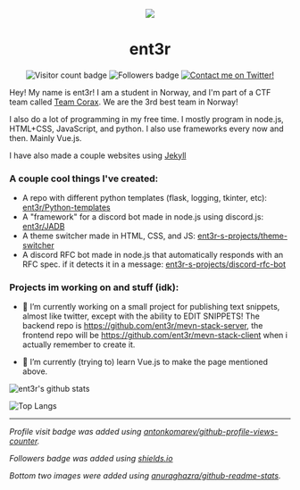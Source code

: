 <p align="center">
  <img src="https://gravatar.com/avatar/708126e718f81d89e6daffba2b153c72.png?size=256&d=retro" align="center"/>
  <h1 align="center">ent3r</h1>
  <p align="center">
    <img alt="Visitor count badge" src="https://komarev.com/ghpvc/?username=ent3r" align="center"/>
    <img alt="Followers badge" src="https://img.shields.io/github/followers/ent3r?label=Followers&style=flat" align="center"/>
    <a href="https://twitter.com/ent3r_" align="center"><img alt="Contact me on Twitter!" src="https://img.shields.io/badge/Contact%20me%20on%20twitter!-ent3r__-%231da1f2" align="center"></a>
  </p>
</p>

Hey! My name is ent3r! I am a student in Norway, and I'm part of a CTF team called [Team Corax](https://corax.team). We are the 3rd best team in Norway!

I also do a lot of programming in my free time. I mostly program in node.js, HTML+CSS, JavaScript, and python. I also use frameworks every now and then. Mainly Vue.js.

I have also made a couple websites using [Jekyll](https://jekyllrb.com/)

### A couple cool things I've created:

- A repo with different python templates (flask, logging, tkinter, etc): [ent3r/Python-templates](https://github.com/ent3r/Python-templates)
- A "framework" for a discord bot made in node.js using discord.js: [ent3r/JADB](https://github.com/ent3r/JADB)
- A theme switcher made in HTML, CSS, and JS: [ent3r-s-projects/theme-switcher](https://github.com/ent3r-s-projects/theme-switcher)
- A discord RFC bot made in node.js that automatically responds with an RFC spec. if it detects it in a message: [ent3r-s-projects/discord-rfc-bot](https://github.com/ent3r-s-projects/discord-rfc-bot)

### Projects im working on and stuff (idk):

- 🔭 I’m currently working on a small project for publishing text snippets, almost like twitter, except with the ability to EDIT SNIPPETS!
  The backend repo is https://github.com/ent3r/mevn-stack-server, the frontend repo will be https://github.com/ent3r/mevn-stack-client when i actually remember to create it.
 

- 🌱 I’m currently (trying to) learn Vue.js to make the page mentioned above.

![ent3r's github stats](https://github-readme-stats.vercel.app/api?username=ent3r&count_private=true&include_all_commits=true&show_icons=true)

![Top Langs](https://github-readme-stats.vercel.app/api/top-langs/?username=ent3r&hide=roff&layout=compact)

----

*Profile visit badge was added using [antonkomarev/github-profile-views-counter](https://github.com/antonkomarev/github-profile-views-counter).*

*Followers badge was added using [shields.io](https://shields.io)*

*Bottom two images were added using [anuraghazra/github-readme-stats](https://github.com/anuraghazra/github-readme-stats).*

<!--
**ent3r/ent3r** is a ✨ _special_ ✨ repository because its `README.md` (this file) appears on your GitHub profile.

What's this? You are actually interested enough to go to the source of this readme? Well then you get a small bit of extra info


- 👯 I’m looking to collaborate on ...
- 💬 Ask me about ...
- 📫 How to reach me: Make an issue in this repo
- 😄 Pronouns: They/them or she/her
- ⚡ Fun fact: I am a bisexual demigirl!

-->
